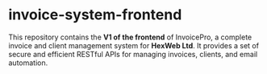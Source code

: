 # invoice-system-frontend
This repository contains the **V1 of the frontend** of InvoicePro, a complete invoice and client management system for **HexWeb Ltd**. It provides a set of secure and efficient RESTful APIs for managing invoices, clients, and email automation.  
